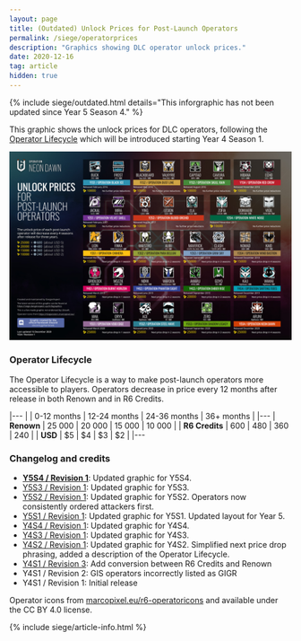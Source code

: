 ```yaml
---
layout: page
title: (Outdated) Unlock Prices for Post-Launch Operators
permalink: /siege/operatorprices
description: "Graphics showing DLC operator unlock prices."
date: 2020-12-16
tag: article
hidden: true
---
```


{% include siege/outdated.html details="This inforgraphic has not been updated since Year 5 Season 4." %}

This graphic shows the unlock prices for DLC operators, following the [Operator Lifecycle](#operator-lifecycle) which will be introduced starting Year 4 Season 1.

[![Graphics on DLC Operator Unlock Prices](/assets/img/siege/operator-prices/OperatorPrices-Y5S4.jpg)](/assets/img/siege/operator-prices/OperatorPrices-Y5S4.jpg)

### Operator Lifecycle

The Operator Lifecycle is a way to make post-launch operators more accessible to players. Operators decrease in price every 12 months after release in both Renown and in R6 Credits. 

|---
|                | 0-12 months | 12-24 months | 24-36 months | 36+ months |
|---
| **Renown**     | 25 000      | 20 000       | 15 000       | 10 000     |
| **R6 Credits** | 600         | 480          | 360          | 240        |
| **USD**        | $5          | $4           | $3           | $2         |
|---

### Changelog and credits

* **[Y5S4 / Revision 1](/assets/img/siege/operator-prices/OperatorPrices-Y5S4.jpg)**: Updated graphic for Y5S4. 
* [Y5S3 / Revision 1](/assets/img/siege/operator-prices/OperatorPrices-Y5S3.jpg): Updated graphic for Y5S3. 
* [Y5S2 / Revision 1](/assets/img/siege/operator-prices/OperatorPrices-Y5S2.jpg): Updated graphic for Y5S2. Operators now consistently ordered attackers first.
* [Y5S1 / Revision 1](/assets/img/siege/operator-prices/OperatorPrices-Y5S1.jpg): Updated graphic for Y5S1. Updated layout for Year 5. 
* [Y4S4 / Revision 1](/assets/img/siege/operator-prices/OperatorPricesY4S4.jpg): Updated graphic for Y4S4. 
* [Y4S3 / Revision 1](/assets/img/siege/operator-prices/OperatorPricesY4S3.jpg): Updated graphic for Y4S3. 
* [Y4S2 / Revision 1](assets/img/siege/operator-prices/OperatorPricesY4S2.png): Updated graphic for Y4S2. Simplified next price drop phrasing, added a description of the Operator Lifecycle. 
* [Y4S1 / Revision 3](assets/img/siege/operator-prices/OperatorPricesY4S1.png): Add conversion between R6 Credits and Renown
* Y4S1 / Revision 2: GIS operators incorrectly listed as GIGR
* Y4S1 / Revision 1: Initial release

Operator icons from [marcopixel.eu/r6-operatoricons](https://marcopixel.eu/r6-operatoricons/) and available under the CC BY 4.0 license.

{% include siege/article-info.html %}
